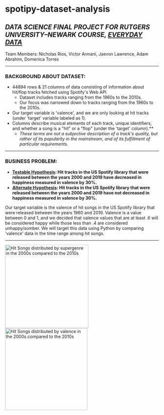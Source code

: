 # spotipy-dataset-analysis
## <i>DATA SCIENCE FINAL PROJECT FOR RUTGERS UNIVERSITY–NEWARK COURSE, <ins>EVERYDAY DATA</ins></i>
Team Members: Nicholas Rios, Victor Armani, Jaevon Lawrence, Adam Abrahim, Domenica Torres
***

### BACKGROUND ABOUT DATASET:
- 44894 rows & 21 columns of data consisting of information about hit/flop tracks fetched using Spotify's Web API 
  - Dataset includes tracks ranging from the 1960s to the 2010s.
  - Our focus was narrowed down to tracks ranging from the 1960s to the 2010s.
- Our target variable is 'valence', and we are only looking at hit tracks (under 'target' variable labeled as 1).
- Columns describe musical elements of each track, unique identifiers, and whether a song is a "hit" or a "flop" (under the 'target' column).** 
  - <i>These terms are not a subjective description of a track's quality, but rather of its popularity in the mainstream, and of its fulfillment of particular requirements.</i>
***

### BUSINESS PROBLEM: 
- <b><ins>Testable Hypothesis</ins>: Hit tracks in the US Spotify library that were released between the years 2000 and 2019 have decreased in happiness measured in valence by 30%.</b>
- <b><ins>Alternate Hypothesis</ins>: Hit tracks in the US Spotify library that were released between the years 2000 and 2019 have not decreased in happiness measured in valence by 30%.</b> 

Our target variable is the valence of hit songs in the US Spotify library that were released between the years 1960 and 2019. Valence is a value between 0 and 1, and we decided that valence values that are at least .6 will be considered happy while those less than .4 are considered unhappy/somber. We will target this data using Python by comparing 'valence' data in the time range among hit songs. 
***
<img width="273" alt="Hit Songs distributed by supergenre in the 2000s compared to the 2010s" src="https://user-images.githubusercontent.com/85625773/219978349-3747f3ac-b48d-444d-a673-eefb13cb6608.png">
<img width="269" alt="Hit Songs distributed by valence in the 2000s compared to the 2010s" src="https://user-images.githubusercontent.com/85625773/219978352-06873d2e-b562-4d1e-982e-56b9e0fa93ea.png">
